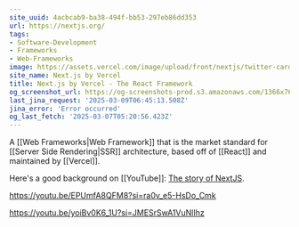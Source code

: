 ```yaml
---
site_uuid: 4acbcab9-ba38-494f-bb53-297eb86dd353
url: https://nextjs.org/
tags:
- Software-Development
- Frameworks
- Web-Frameworks
image: https://assets.vercel.com/image/upload/front/nextjs/twitter-card.png
site_name: Next.js by Vercel
title: Next.js by Vercel - The React Framework
og_screenshot_url: https://og-screenshots-prod.s3.amazonaws.com/1366x768/80/false/eb7997fa534a94dc3d8fee21cb75aa0b430b825be109834e4450033de1bbb555.jpeg
last_jina_request: '2025-03-09T06:45:13.508Z'
jina_error: 'Error occurred'
og_last_fetch: '2025-03-07T05:20:56.423Z'
---
```



A [[Web Frameworks|Web Framework]] that is the market standard for [[Server Side Rendering|SSR]] architecture, based off of [[React]] and maintained by [[Vercel]]. 

Here's a good background on [[YouTube]]: [The story of NextJS](https://youtu.be/BILxV_vrZO0?si=CMFamcWFfIRH1v1n).

https://youtu.be/EPUmfA8QFM8?si=ra0v_e5-HsDo_Cmk

https://youtu.be/yoiBv0K6_1U?si=JMESrSwA1VuNlIhz
